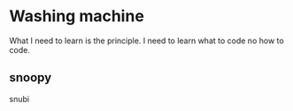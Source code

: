 # Washing machine

What I need to learn is the principle.
I need to learn what to code no how to code.

## **snoopy**
snubi 
